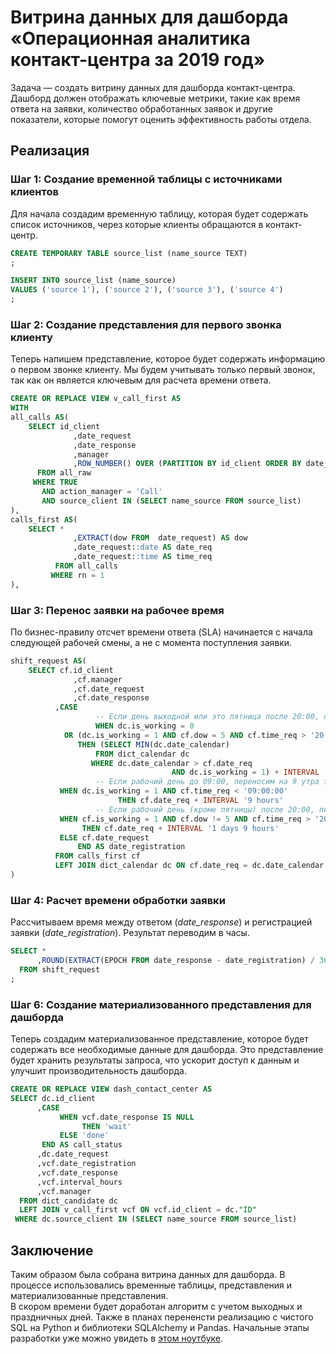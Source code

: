 # Витрина данных для дашборда «Операционная аналитика контакт-центра за 2019 год»


Задача — создать витрину данных для дашборда контакт-центра. Дашборд должен отображать ключевые метрики, такие как время ответа на заявки, количество обработанных заявок и другие показатели, которые помогут оценить эффективность работы отдела.

## Реализация

### Шаг 1: Создание временной таблицы с источниками клиентов

Для начала создадим временную таблицу, которая будет содержать список источников, через которые клиенты обращаются в контакт-центр.
```sql
CREATE TEMPORARY TABLE source_list (name_source TEXT)
;

INSERT INTO source_list (name_source) 
VALUES ('source 1'), ('source 2'), ('source 3'), ('source 4')
;
```

### Шаг 2: Создание представления для первого звонка клиенту

Теперь напишем представление, которое будет содержать информацию о первом звонке клиенту. Мы будем учитывать только первый звонок, так как он является ключевым для расчета времени ответа.

```sql
CREATE OR REPLACE VIEW v_call_first AS
WITH
all_calls AS(
	SELECT id_client
              ,date_request
              ,date_response
              ,manager
              ,ROW_NUMBER() OVER (PARTITION BY id_client ORDER BY date_response ASC) AS rn
	  FROM all_raw
	 WHERE TRUE
  	   AND action_manager = 'Call'
  	   AND source_client IN (SELECT name_source FROM source_list)
),
calls_first AS(
	SELECT *
              ,EXTRACT(dow FROM  date_request) AS dow
              ,date_request::date AS date_req
              ,date_request::time AS time_req
          FROM all_calls
         WHERE rn = 1
),
```

### Шаг 3: Перенос заявки на рабочее время

По бизнес-правилу отсчет времени ответа (SLA) начинается с начала следующей рабочей смены, а не с момента поступления заявки.
```sql
shift_request AS(	
	SELECT cf.id_client
              ,cf.manager
              ,cf.date_request
              ,cf.date_response
	      ,CASE
                   -- Если день выходной или это пятница после 20:00, переносим на первый рабочий день
                   WHEN dc.is_working = 0
			OR (dc.is_working = 1 AND cf.dow = 5 AND cf.time_req > '20:00:00')
			   THEN (SELECT MIN(dc.date_calendar)
				   FROM dict_calendar dc
				  WHERE dc.date_calendar > cf.date_req 
                                    AND dc.is_working = 1) + INTERVAL '9 hours'
                   -- Если рабочий день до 09:00, переносим на 9 утра этого дня
		   WHEN dc.is_working = 1 AND cf.time_req < '09:00:00'
                        THEN cf.date_req + INTERVAL '9 hours'
                   -- Если рабочий день (кроме пятницы) после 20:00, переносим на 9 утра следующего дня
		   WHEN cf.is_working = 1 AND cf.dow != 5 AND cf.time_req > '20:00:00'
		        THEN cf.date_req + INTERVAL '1 days 9 hours'	       		
		   ELSE cf.date_request
               END AS date_registration 
          FROM calls_first cf
          LEFT JOIN dict_calendar dc ON cf.date_req = dc.date_calendar
)
```

### Шаг 4: Расчет времени обработки заявки

Рассчитываем время между ответом (*date_response*) и регистрацией заявки (*date_registration*). Результат переводим в часы.

```sql
SELECT *
      ,ROUND(EXTRACT(EPOCH FROM date_response - date_registration) / 3600, 2) AS interval_hours
  FROM shift_request
;
```

### Шаг 6: Создание материализованного представления для дашборда

Теперь создадим материализованное представление, которое будет содержать все необходимые данные для дашборда. Это представление будет хранить результаты запроса, что ускорит доступ к данным и улучшит производительность дашборда.

```sql
CREATE OR REPLACE VIEW dash_contact_center AS
SELECT dc.id_client
      ,CASE
           WHEN vcf.date_response IS NULL
                THEN 'wait'
           ELSE 'done'
       END AS call_status
      ,dc.date_request
      ,vcf.date_registration
      ,vcf.date_response
      ,vcf.interval_hours
      ,vcf.manager 
  FROM dict_candidate dc
  LEFT JOIN v_call_first vcf ON vcf.id_client = dc."ID"
 WHERE dc.source_client IN (SELECT name_source FROM source_list)
```

## Заключение

Таким образом была собрана витрина данных для дашборда. В процессе использовались временные таблицы, представления и материализованные представления. \
В скором времени будет доработан алгоритм с учетом выходных и праздничных дней. Также в планах перененсти реализацию с чистого SQL на Python и библиотеки SQLAlchemy и Pandas. Начальные этапы разработки уже можно увидеть в [этом ноутбуке](contact-centr.ipynb).
